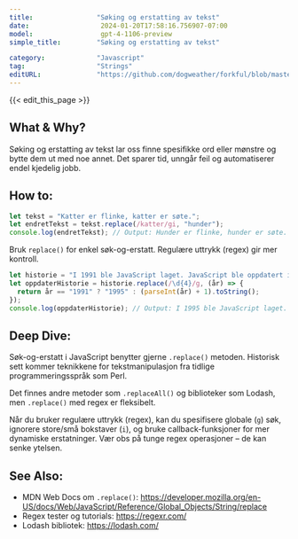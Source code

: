 ```yaml
---
title:                "Søking og erstatting av tekst"
date:                  2024-01-20T17:58:16.756907-07:00
model:                 gpt-4-1106-preview
simple_title:         "Søking og erstatting av tekst"

category:             "Javascript"
tag:                  "Strings"
editURL:              "https://github.com/dogweather/forkful/blob/master/content/no/javascript/searching-and-replacing-text.md"
---
```


{{< edit_this_page >}}

## What & Why?
Søking og erstatting av tekst lar oss finne spesifikke ord eller mønstre og bytte dem ut med noe annet. Det sparer tid, unngår feil og automatiserer endel kjedelig jobb.

## How to:
```Javascript
let tekst = "Katter er flinke, katter er søte.";
let endretTekst = tekst.replace(/katter/gi, "hunder");
console.log(endretTekst); // Output: Hunder er flinke, hunder er søte.
```
Bruk `replace()` for enkel søk-og-erstatt. Regulære uttrykk (regex) gir mer kontroll.

```Javascript
let historie = "I 1991 ble JavaScript laget. JavaScript ble oppdatert i 2015.";
let oppdaterHistorie = historie.replace(/\d{4}/g, (år) => {
  return år == "1991" ? "1995" : (parseInt(år) + 1).toString();
});
console.log(oppdaterHistorie); // Output: I 1995 ble JavaScript laget. JavaScript ble oppdatert i 2016.
```

## Deep Dive:
Søk-og-erstatt i JavaScript benytter gjerne `.replace()` metoden. Historisk sett kommer teknikkene for tekstmanipulasjon fra tidlige programmeringsspråk som Perl.

Det finnes andre metoder som `.replaceAll()` og biblioteker som Lodash, men `.replace()` med regex er fleksibelt. 

Når du bruker regulære uttrykk (regex), kan du spesifisere globale (`g`) søk, ignorere store/små bokstaver (`i`), og bruke callback-funksjoner for mer dynamiske erstatninger. Vær obs på tunge regex operasjoner – de kan senke ytelsen.

## See Also:
- MDN Web Docs om `.replace()`: https://developer.mozilla.org/en-US/docs/Web/JavaScript/Reference/Global_Objects/String/replace
- Regex tester og tutorials: https://regexr.com/
- Lodash bibliotek: https://lodash.com/
